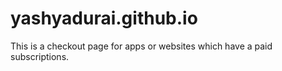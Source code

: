 # yashyadurai.github.io
This is a checkout page for apps or websites which have a paid subscriptions.
